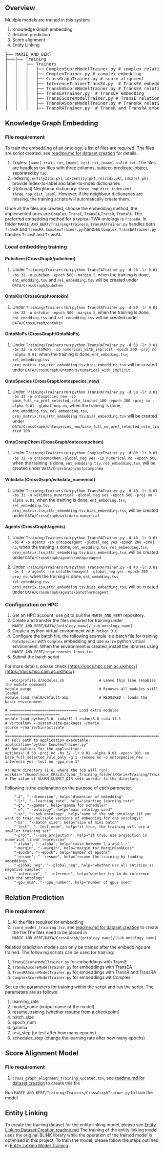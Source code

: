 ## Overview

Multiple models are trained in this system: 
1. Knowledge Graph embedding
2. Relation prediction
3. Score alignment
4. Entity Linking 

<pre>
├── MARIE_AND_BERT
├───├── Training
│   │   ├── Trainers
│   │   │   ├── ComplexScoreModelTrainer.py # complex relation prediction 
│   │   │   ├── ComplexTrainer.py # complex embedding
│   │   │   ├── CrossGraphTrainer.py # score alignment
│   │   │   ├── InferenceTrainerTransEA.py  # TransEA embedding with inference
│   │   │   ├── TransEAScoreModelTrainer.py # TransEA relation prediction
│   │   │   ├── TransEATrainer.py  # TransEA embedding 
│   │   │   ├── TransEScoreModelTrainer.py # TransE relation prediction
│   │   │   ├── TransRAScoreModelTrainer.py # TransRA relation prediction
│   │   │   ├── TransRATrainer.py  # TransR and TransRA embedding 
</pre>

##  Knowledge Graph Embedding

### File requirement
To train the embedding of an ontology, a list of files are required. The files are script created, see [readme.md for dataset creation](../KGToolbox/readme.md) for details.
1. Triples: `[name]-train.txt`, `[name]-test.txt`, `[name]-valid.txt`. The files are headless tsv files with three columns, subject-predicate-object, separated by `tab`.
2. Indexing: `entity2idx.pkl`, `idx2entity.pkl`, `rel2idx.pkl`, `idx2rel.pkl`, provide index-to-label and label-to-index dictionaries
3. [Optional] Neighbour dictionary: `three_hop_dict_index` and `three_hop_dict_label`. However, if the neighbour dictionaries are missing, the training scripts 
will automatically create them. 

Once all the files are created, choose the embedding method, the implemented ones are 
`Complex`, `TransE`, `TransEA`,`TransR`, `TransRA`. The preferred embedding method for a typical TWA ontology is `TransRA`.
In folder `MARIE_AND_BERT/Training/Trainers`, `TransRATrainer.py` handles both `TransR` and `TransRA`. `ComplexTrainer.py` handles
`Complex`, `TransEATrainer.py` handles `TransE` and `TransEA`. 

### Local embedding training

#### Pubchem (CrossGraph/pubchem)

1. Under `Training/Trainers` run `python TransEATrainer.py -d 20 -lr 0.01 -bs 32 -o pubchem -epoch 500 -margin 5`, when the training is done, `ent_embdding.tsv`
and `rel_embedding.tsv` will be created under `DATA/CrossGraph/pubchem`

#### OntoKin (CrossGraph/ontokin)

1. Under `Training/Trainers` run `python TransEATrainer.py -d 80 -lr 0.01 -bs 32 -o ontokin -epoch 500 -margin 5`, when the training is done, `ent_embdding.tsv`
and `rel_embedding.tsv` will be created under `DATA/CrossGraph/ontokin`

#### OntoMoPs (CrossGraph/OntoMoPs)

1. Under `Training/Trainers` run `python TransRATrainer.py -d 50 -lr 0.01 -bs 32 -o OntoMoPs -so numerical_with_implicit -epoch 200 -proj no -alpha 0.01`, 
when the training is done, `ent_embdding.tsv`, `rel_embedding.tsv`, `proj_matrix.tsv`,`attr_embedding.tsv`,`bias_embedding.tsv` will be created under `DATA/CrossGraph/OntoMoPs/numerical_with_implicit`

#### OntoSpecies (CrossGraph/ontospecies_new)

1. Under `Training/Trainers` run `python TransRATrainer.py -d 50 -lr 0.01 -bs 32 -o ontospecies_new -so base_full_no_pref_selected_role_limited_100 -epoch 200 -proj no -alpha 0.01 -global_neg no`, 
when the training is done, `ent_embdding.tsv`, `rel_embedding.tsv`, `proj_matrix.tsv`,`attr_embedding.tsv`,`bias_embedding.tsv` will be created under `DATA/CrossGraph/ontospecies_new/base_full_no_pref_selected_role_limited_100`

#### OntoCompChem (CrossGraph/ontocompchem)

1. Under `Training/Trainers` run `python ComplexTrainer.py -d 80 -lr 0.01 -bs 32 -o ontocompchem -global_neg yes -is_numerical no -epoch 500`, 
when the training is done, `ent_embdding.tsv`, `rel_embedding.tsv`, will be created under `DATA/CrossGraph/ontocompchem`

#### Wikidata (CrossGraph/wikidata_numerical)

1. Under `Training/Trainers` run `python TransRATrainer.py -d 40 -lr 0.01 -bs 32 -o wikidata_numerical -global_neg yes -epoch 500 -proj no -alpha 0.01`, 
when the training is done, `ent_embdding.tsv`, `rel_embedding.tsv`, `proj_matrix.tsv`,`attr_embedding.tsv`,`bias_embedding.tsv`, will be created under `DATA/CrossGraph/wikidata_numerical`

#### Agents (CrossGraph/agents)

1. Under `Training/Trainers` run `python TransRATrainer.py -d 40 -lr 0.01 -bs 4 -o agents -so ontopceagent -global_neg yes -epoch 200 -proj no`, 
when the training is done, `ent_embdding.tsv`, `rel_embedding.tsv`, `proj_matrix.tsv`,`attr_embedding.tsv`,`bias_embedding.tsv`, will be created under `DATA/CrossGraph/agents/ontopceagent`

2. Under `Training/Trainers` run `python TransRATrainer.py -d 40 -lr 0.01 -bs 4 -o agents -so ontothermoagent -global_neg yes -epoch 200 -proj no`, 
when the training is done, `ent_embdding.tsv`, `rel_embedding.tsv`, `proj_matrix.tsv`,`attr_embedding.tsv`,`bias_embedding.tsv`, will be created under `DATA/CrossGraph/agents/ontothermoagent`

### Configuration on HPC

1. Get an HPC account, use git to pull the `MARIE_AND_BERT` repository. 
2. Create and transfer the files required for training under `MARIE_AND_BERT/DATA/[ontology_name]/[sub-ontology_name]`
3. Create a python virtual environment with `Python 3.8`
4. Configure the batch file, the following example is a batch file for training `OntoSpecies` with 
`Complex` embedding and use `marie` python virtual environment. When the environment is created, install the libraries 
using `MARIE_AND_BERT/requirements_linux.txt`. 
5. Submit the batch script

For more details, please check [https://docs.hpc.cam.ac.uk/hpc/](https://docs.hpc.cam.ac.uk/hpc/). 

```
. /etc/profile.d/modules.sh                # Leave this line (enables the module command)
module purge                               # Removes all modules still loaded
module load rhel8/default-amp              # REQUIRED - loads the basic environment

# =============================== Load extra modules =========================
module load python/3.8  cuda/11.1 cudnn/8.0_cuda-11.1
# virtualenv --system-site-packages ~/marie
source ~/marie/bin/activate
# ============================================================================
#! Full path to application executable:  
application="python ComplexTrainer.py"
#! Run options for the application: 
options="-d 50 -proj no -bs 32 -lr 0.01 -alpha 0.01 -epoch 100 -so base_full_selected_role_only -g 1 -resume no -o ontospecies_new -inference yes -test no -gpu_num 1"

#! Work directory (i.e. where the job will run):
workdir="/home/[your_CRSid]/[your_training_folder]/Marie/Training/Trainers"  # The value of SLURM_SUBMIT_DIR sets workdir to the directory
```
Following is the explanation on the purpose of each parameter. 

```
    "-d", "--dimension", help="dimension of embedding"
    "-lr", "--learning_rate", help="starting learning rate"
    "-g", "--gamma", help="gamma for scheduler"
    "-o", "--ontology", help="main ontology used"
    "-so", "--sub_ontology", help="name of the sub ontology (if you want to train multiple versions of embedding for one ontology)"
    "-bs", "--batch_size", help="size of mini batch"
    "-test", "--test_mode", help="if true, the training will use a smaller training set"
    "-proj", "--use_projection", help="if true, use projection in numerical linear regression"
    "-alpha", "--alpha", help="ratio between l_a and l_r"
    "-margin", "--margin", help="margin for MarginRankLoss"
    "-epoch", "--epoch", help="number of epochs"
    "-resume", "--resume", help="resume the training by loading embeddings "
    "-global_neg", "--global_neg", help="whether use all entities as negative samples"
    "-inference", "--inference", help="whether try to do inference with the ontology"
    "-gpu_num", "--gpu_number", help="number of gpus used"
```


## Relation Prediction

### File requirement

1. All the files required for embedding
2. `score_model_training.tsv`, see  [readme.md for dataset creation](./KGToolbox/readme.md) to create the file
   The files need to be placed in `MARIE_AND_BERT/DATA/CrossGraph/[ontology_name]/[sub-ontology_name]`


Relation prediction models can only be trained after the embeddings are trained. The following scripts can be used for training: 

1. `TransEScoreModelTrainer.py` for embeddings with TransE
2. `TransEAScoreModelTrainer.py` for embeddings with TransEA
3. `TransRAScoreModelTrainer.py` for embeddings with TransR and TransRA
4. `ComplexScoreModelTrainer.py` for embeddings wit Complex

Set up the parameters for training within the script and run the script. The parameters are as follows:

1. learning_rate 
2. model_name (output name of the model)
3. resume_training (whether resume from a checkpoint)
4. batch_size 
5. epoch_num
6. gamma
7. test_step (to test after how many epochs)
8. scheduler_step (change the learning rate after how many epochs)




## Score Alignment Model 

### File requirement
1. `cross_graph_alignment_training_updated.tsv`, see [readme.md for dataset creation](./KGToolbox/readme.md) to create this file

Run `MARIE_AND_BERT/Training/Trainers/CrossGraphTrainer.py` to train the model.

## Entity Linking
To create the training dataset for the entity linking model, please see [Entity Linking Dataset Creation readme.md](./EntityLinking/readme.md)
The training of the entity linking model uses the original BLINK library
while the operation of the trained model is optimised in this project.
To train the model, please follow the steps outlined in [Entity Linking Model Training](./EntityLinking/EL_training.md)

